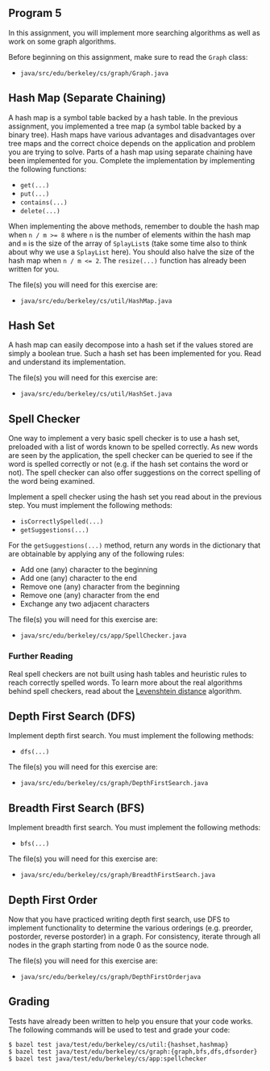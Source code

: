 Program 5
---------
In this assignment, you will implement more searching algorithms as well as work on some graph
algorithms.

Before beginning on this assignment, make sure to read the `Graph` class:

- `java/src/edu/berkeley/cs/graph/Graph.java`

Hash Map (Separate Chaining)
----------------------------
A hash map is a symbol table backed by a hash table. In the previous assignment, you implemented a
tree map (a symbol table backed by a binary tree). Hash maps have various advantages and
disadvantages over tree maps and the correct choice depends on the application and problem you
are trying to solve. Parts of a hash map using separate chaining have been implemented for you.
Complete the implementation by implementing the following functions:

- `get(...)`
- `put(...)`
- `contains(...)`
- `delete(...)`

When implementing the above methods, remember to double the hash map when `n / m >= 8` where `n` is
the number of elements within the hash map and `m` is the size of the array of `SplayList`s (take
some time also to think about why we use a `SplayList` here). You should also halve the size of the
hash map when `n / m <= 2`. The `resize(...)` function has already been written for you.

The file(s) you will need for this exercise are:

- `java/src/edu/berkeley/cs/util/HashMap.java`

Hash Set
--------
A hash map can easily decompose into a hash set if the values stored are simply a boolean true. Such
a hash set has been implemented for you. Read and understand its implementation.

The file(s) you will need for this exercise are:

- `java/src/edu/berkeley/cs/util/HashSet.java`

Spell Checker
-------------
One way to implement a very basic spell checker is to use a hash set, preloaded with a list of words
known to be spelled correctly. As new words are seen by the application, the spell checker can be
queried to see if the word is spelled correctly or not (e.g. if the hash set contains the word or
not). The spell checker can also offer suggestions on the correct spelling of the word being
examined.

Implement a spell checker using the hash set you read about in the previous step. You must implement
the following methods:

- `isCorrectlySpelled(...)`
- `getSuggestions(...)`

For the `getSuggestions(...)` method, return any words in the dictionary that are obtainable by
applying any of the following rules:

- Add one (any) character to the beginning
- Add one (any) character to the end
- Remove one (any) character from the beginning
- Remove one (any) character from the end
- Exchange any two adjacent characters

The file(s) you will need for this exercise are:

- `java/src/edu/berkeley/cs/app/SpellChecker.java`

### Further Reading
Real spell checkers are not built using hash tables and heuristic rules to reach correctly spelled
words. To learn more about the real algorithms behind spell checkers, read about the [Levenshtein
distance](https://en.wikipedia.org/wiki/Levenshtein_distance) algorithm.

Depth First Search (DFS)
------------------------
Implement depth first search. You must implement the following methods:

- `dfs(...)`

The file(s) you will need for this exercise are:

- `java/src/edu/berkeley/cs/graph/DepthFirstSearch.java`

Breadth First Search (BFS)
--------------------------
Implement breadth first search. You must implement the following methods:

- `bfs(...)`

The file(s) you will need for this exercise are:

- `java/src/edu/berkeley/cs/graph/BreadthFirstSearch.java`

Depth First Order
-----------------
Now that you have practiced writing depth first search, use DFS to implement functionality to
determine the various orderings (e.g. preorder, postorder, reverse postorder) in a graph. For
consistency, iterate through all nodes in the graph starting from node 0 as the source node.

The file(s) you will need for this exercise are:

- `java/src/edu/berkeley/cs/graph/DepthFirstOrderjava`

Grading
-------
Tests have already been written to help you ensure that your code works. The following commands will
be used to test and grade your code:

    $ bazel test java/test/edu/berkeley/cs/util:{hashset,hashmap}
    $ bazel test java/test/edu/berkeley/cs/graph:{graph,bfs,dfs,dfsorder}
    $ bazel test java/test/edu/berkeley/cs/app:spellchecker

